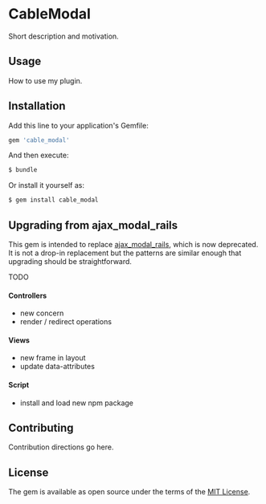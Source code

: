 # CableModal
Short description and motivation.

## Usage
How to use my plugin.

## Installation
Add this line to your application's Gemfile:

```ruby
gem 'cable_modal'
```

And then execute:
```bash
$ bundle
```

Or install it yourself as:
```bash
$ gem install cable_modal
```

## Upgrading from ajax_modal_rails

This gem is intended to replace [ajax_modal_rails](https://github/existentialmutt/ajax_modal_rails), which is now deprecated.  It is not a drop-in replacement but the patterns are similar enough that upgrading should be straightforward.

TODO

#### Controllers

* new concern
* render / redirect operations

#### Views
* new frame in layout
* update data-attributes

#### Script
* install and load new npm package

## Contributing
Contribution directions go here.

## License
The gem is available as open source under the terms of the [MIT License](https://opensource.org/licenses/MIT).
